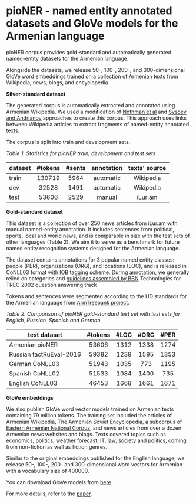 # pioNER - named entity annotated datasets and GloVe models for the Armenian language

pioNER corpus provides gold-standard and automatically generated named-entity datasets for the Armenian language.

Alongside the datasets, we release 50-, 100-, 200-, and 300-dimensional GloVe word embeddings trained on a collection of Armenian texts from Wikipedia, news, blogs, and encyclopedia.

**Silver-standard dataset**

The generated corpus is automatically extracted and annotated using Armenian Wikipedia. We used a modification of [Nothman et al](https://www.researchgate.net/publication/256660013_Learning_multilingual_named_entity_recognition_from_Wikipedia) and [Sysoev and Andrianov](http://www.dialog-21.ru/media/3433/sysoevaaandrianovia.pdf) approaches to create this corpus. This approach uses links between Wikipedia articles to extract fragments of named-entity annotated texts.

The corpus is split into train and development sets. 

*Table 1. Statistics for pioNER train, development and test sets*

| dataset       | #tokens | #sents | annotation | texts' source |
|-------------|:--------:|:-----:|:--------:|:-----:|
| train    | 130719 |  5964  | automatic | Wikipedia |
| dev | 32528 | 1491 | automatic | Wikipedia |
| test | 53606 | 2529 | manual | iLur.am |

**Gold-standard dataset**

This dataset is a collection of over 250 news articles from iLur.am with manual named-entity annotation. It includes sentences from political, sports, local and world news, and is comparable in size with the test sets of other languages (Table 2). 
We aim it to serve as a benchmark for future named entity recognition systems designed for the Armenian language.

The dataset contains annotations for 3 popular named entity classes: 
people (PER), organizations (ORG), and locations (LOC), and is released in CoNLL03 format with IOB tagging scheme. 
During annotation, we generally relied on categories and [guidelines assembled by BBN](https://catalog.ldc.upenn.edu/docs/LDC2005T33/BBN-Types-Subtypes.html) Technologies for TREC 2002 question answering track

Tokens and sentences were segmented according to the UD standards for the Armenian language from [ArmTreebank project](http://armtreebank.yerevann.com/tokenization/process/).

*Table 2. Comparison of pioNER gold-standard test set with test sets for English, Russian, Spanish and German*

| test dataset       | #tokens | #LOC | #ORG | #PER |
|-------------|:--------:|:-----:|:--------:|:-----:|
| Armenian pioNER    | 53606 |  1312  | 1338 | 1274 |
| Russian factRuEval-2016 | 59382 | 1239 | 1595 | 1353 |
| German CoNLL03 | 51943 | 1035 | 773 | 1195 |
| Spanish CoNLL02 | 51533 | 1084 | 1400 | 735 |
| English CoNLL03 | 46453 | 1668 | 1661 | 1671 |

**GloVe embeddings**

We also publish GloVe word vector models trained on Armenian texts containing 79 million tokens.
The training set included the articles of Armenian Wikipedia, The Armenian Soviet Encyclopedia, a subcorpus of [Eastern Armenian National Corpus](http://eanc.net/), and news articles from over a dozen Armenian news websites and blogs. Texts covered topics such as economics, politics, weather forecast, IT, law, society and politics, coming from non-fiction as well as fiction genres.

Similar to the original embeddings published for the English language, we release 50-, 100-, 200- and 300-dimensional word vectors for Armenian with a vocabulary size of 400000.

You can download GloVe models from [here](https://at.ispras.ru/owncloud/index.php/s/eXNpONfB09TBpgI).

For more details, refer to the [paper]().


